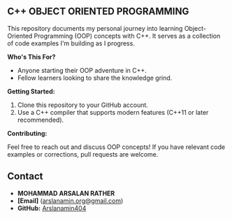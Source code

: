 ##   C++ OBJECT ORIENTED PROGRAMMING  

This repository documents my personal journey into learning Object-Oriented Programming (OOP) concepts with C++. It serves as a collection of code examples I'm building as I progress.

**Who's This For?**

* Anyone starting their OOP adventure in C++.
* Fellow learners looking to share the knowledge grind.

**Getting Started:**

1. Clone this repository to your GitHub account.
2. Use a C++ compiler that supports modern features (C++11 or later recommended).


**Contributing:**

Feel free to reach out and discuss OOP concepts! If you have relevant code examples or corrections, pull requests are welcome.


## Contact

- **MOHAMMAD ARSALAN RATHER**
- **[Email]** (arslanamin.org@gmail.com)
- **GitHub:** [Arslanamin404](https://github.com/Arslanamin404)

